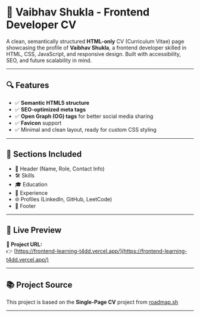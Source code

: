 # 💼 Vaibhav Shukla - Frontend Developer CV

A clean, semantically structured **HTML-only** CV (Curriculum Vitae) page showcasing the profile of **Vaibhav Shukla**, a frontend developer skilled in HTML, CSS, JavaScript, and responsive design. Built with accessibility, SEO, and future scalability in mind.

---

## 🔍 Features

- ✅ **Semantic HTML5 structure**
- ✅ **SEO-optimized meta tags**
- ✅ **Open Graph (OG) tags** for better social media sharing
- ✅ **Favicon** support
- ✅ Minimal and clean layout, ready for custom CSS styling

---

## 🧠 Sections Included

- 👤 Header (Name, Role, Contact Info)
- 🛠️ Skills
- 🎓 Education
- 💼 Experience
- 🌐 Profiles (LinkedIn, GitHub, LeetCode)
- 📌 Footer

---

## 🚀 Live Preview

**🔗 Project URL:**  
👉 [https://frontend-learning-t4dd.vercel.app/](https://frontend-learning-t4dd.vercel.app/)

---

## 📚 Project Source

This project is based on the **Single-Page CV** project from [roadmap.sh](https://roadmap.sh/projects/single-page-cv)

---


